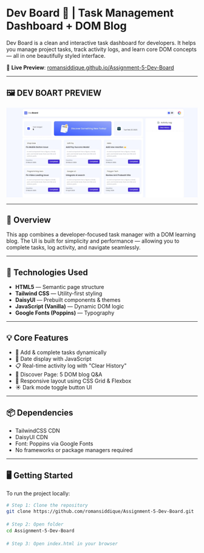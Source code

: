 # Dev Board 🧠 | Task Management Dashboard + DOM Blog

Dev Board is a clean and interactive task dashboard for developers. It helps you manage project tasks, track activity logs, and learn core DOM concepts — all in one beautifully styled interface.

🔗 **Live Preview**: [romansiddique.github.io/Assignment-5-Dev-Board](https://romansiddique.github.io/Assignment-5-Dev-Board)

---

## 🖼️ DEV BOART PREVIEW

![Dev Board UI Screenshot](preview.jpeg)

---

## 🎯 Overview

This app combines a developer-focused task manager with a DOM learning blog. The UI is built for simplicity and performance — allowing you to complete tasks, log activity, and navigate seamlessly.

---

## 🔧 Technologies Used

- **HTML5** — Semantic page structure  
- **Tailwind CSS** — Utility-first styling  
- **DaisyUI** — Prebuilt components & themes  
- **JavaScript (Vanilla)** — Dynamic DOM logic  
- **Google Fonts (Poppins)** — Typography  

---

## 💡 Core Features

- 📌 Add & complete tasks dynamically  
- 📆 Date display with JavaScript  
- 📋 Real-time activity log with "Clear History"  
- 🧩 Discover Page: 5 DOM blog Q&A  
- 🎨 Responsive layout using CSS Grid & Flexbox  
- ☀️ Dark mode toggle button UI

---

## 📦 Dependencies

- TailwindCSS CDN  
- DaisyUI CDN  
- Font: Poppins via Google Fonts  
- No frameworks or package managers required

---

## 🖥️ Getting Started

To run the project locally:

```bash
# Step 1: Clone the repository
git clone https://github.com/romansiddique/Assignment-5-Dev-Board.git

# Step 2: Open folder
cd Assignment-5-Dev-Board

# Step 3: Open index.html in your browser
